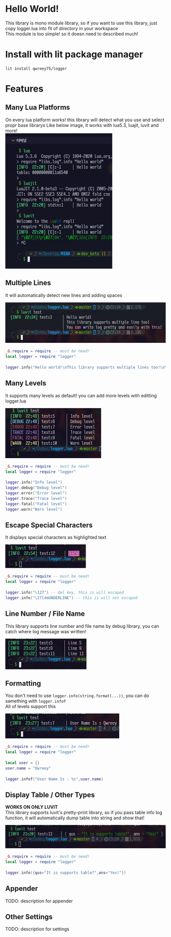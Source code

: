 # Hello World!

This library is mono module library, so if you want to use this library, just copy logger.lua into fit of directory in your workspace  
This module is too simple! so it doesn need to described much!

# Install with lit package manager

```
lit install qwreey75/logger
```

# Features

## Many Lua Platforms

On every lua platform works! this library will detect what you use and select propr base librarys Like below image, it works with lua5.3, luajit, luvit and more!  
![preview](./img/preview.png)

## Multiple Lines

It will automatically detect new lines and adding spaces

![preview](./img/multipleLine.png)

```lua
_G.require = require -- must be need!
local logger = require "logger"

logger.info("Hello world!\nThis library supports multiple lines too!\nYou can write log pretty and easily with this!")
```

## Many Levels

It supports many levels as default! you can add more levels with editting logger.lua

![preview](./img/levels.png)

```lua
_G.require = require -- must be need!
local logger = require "logger"

logger.info("Info level")
logger.debug("Debug level")
logger.error("Error level")
logger.trace("Trace level")
logger.fatal("Fatal level")
logger.warn("Warn level")
```

## Escape Special Characters

It displays special characters as highlighted text

![preview](./img/escape.png)

```lua
_G.require = require -- must be need!
local logger = require "logger"

logger.info("\127") -- del key, this is will escaped
logger.info("\27[4mUNDERLINE") -- this is will not escaped
```

## Line Number / File Name

This library supports line number and file name by debug library, you can catch where log message was written!

![preview](./img/line.png)

## Formatting

You don't need to use `logger.info(string.format(...))`, you can do samething with `logger.infof`  
All of levels support this

![preview](./img/format.png)

```lua
_G.require = require -- must be need!
local logger = require "logger"

local user = {}
user.name = "Qwreey"

logger.infof("User Name Is : %s",user.name)
```

## Display Table / Other Types

**WORKS ON ONLY LUVIT**  
This library supports luvit's pretty-print library, so if you pass table info log function, it will automatically dump table into string and show that!

![preview](./img/table.png)

```lua
_G.require = require -- must be need!
local logger = require "logger"

logger.info({qus="It is supports table?",ans="Yes!"})
```

## Appender

TODO: description for appender

## Other Settings

TODO: description for settings
